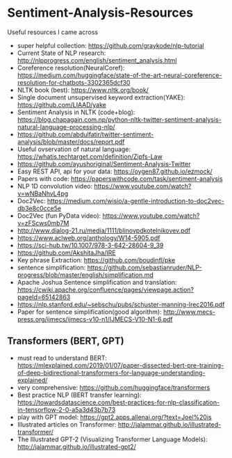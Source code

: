 # Sentiment-Analysis-Resources
Useful resources I came across

- super helpful collection: https://github.com/graykode/nlp-tutorial
- Current State of NLP research: http://nlpprogress.com/english/sentiment_analysis.html
- Coreference resolution(NeuralCoref): https://medium.com/huggingface/state-of-the-art-neural-coreference-resolution-for-chatbots-3302365dcf30
- NLTK book (best): https://www.nltk.org/book/
- Single document unsupervised keyword extraction(YAKE): https://github.com/LIAAD/yake
- Sentiment Analysis in NLTK (code+blog): https://blog.chapagain.com.np/python-nltk-twitter-sentiment-analysis-natural-language-processing-nlp/
- https://github.com/abdulfatir/twitter-sentiment-analysis/blob/master/docs/report.pdf
- Useful ovservation of natural language: https://whatis.techtarget.com/definition/Zipfs-Law
- https://github.com/ayushoriginal/Sentiment-Analysis-Twitter
- Easy REST API, api for your data: https://oygen87.github.io/ezmock/
- Papers with code: https://paperswithcode.com/task/sentiment-analysis
- NLP 1D convolution video: https://www.youtube.com/watch?v=wNBaNhvL4pg
- Doc2Vec: https://medium.com/wisio/a-gentle-introduction-to-doc2vec-db3e8c0cce5e
- Doc2Vec (fun PyData video): https://www.youtube.com/watch?v=zFScws0mb7M
- http://www.dialog-21.ru/media/1111/blinovpdkotelnikovev.pdf
- https://www.aclweb.org/anthology/W14-5905.pdf
- https://sci-hub.tw/10.1007/978-3-642-28604-9_39
- https://github.com/AkshitaJha/IRE
- Key phrase Extraction: https://github.com/boudinfl/pke
- sentence simplification: https://github.com/sebastianruder/NLP-progress/blob/master/english/simplification.md
- Apache Joshua Sentence simplification and translation: https://cwiki.apache.org/confluence/pages/viewpage.action?pageId=65142863
- https://nlp.stanford.edu/~sebschu/pubs/schuster-manning-lrec2016.pdf
- Paper for sentence simplification(good algorithm): http://www.mecs-press.org/ijmecs/ijmecs-v10-n1/IJMECS-V10-N1-6.pdf 

## Transformers (BERT, GPT)
- must read to understand BERT: https://mlexplained.com/2019/01/07/paper-dissected-bert-pre-training-of-deep-bidirectional-transformers-for-language-understanding-explained/
- very comprehensive: https://github.com/huggingface/transformers
- Best practice NLP (BERT transfer learning): https://towardsdatascience.com/best-practices-for-nlp-classification-in-tensorflow-2-0-a5a3d43b7b73
- play with GPT model: https://gpt2.apps.allenai.org/?text=Joel%20is
- Illustrated articles on Transformer: http://jalammar.github.io/illustrated-transformer/
- The Illustrated GPT-2 (Visualizing Transformer Language Models): http://jalammar.github.io/illustrated-gpt2/
